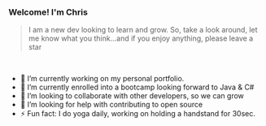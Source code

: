 ### Welcome! I'm Chris

> I am a new dev looking to learn and grow. So, take a look around, let me know what you think...and if you enjoy anything, please leave a star
> <br>

<br>

- 🔭 I’m currently working on my personal portfolio.
- 🌱 I’m currently enrolled into a bootcamp looking forward to Java & C#
- 👯 I’m looking to collaborate with other developers, so we can grow
- 🤔 I’m looking for help with contributing to open source
- ⚡ Fun fact: I do yoga daily, working on holding a handstand for 30sec.

<br>
